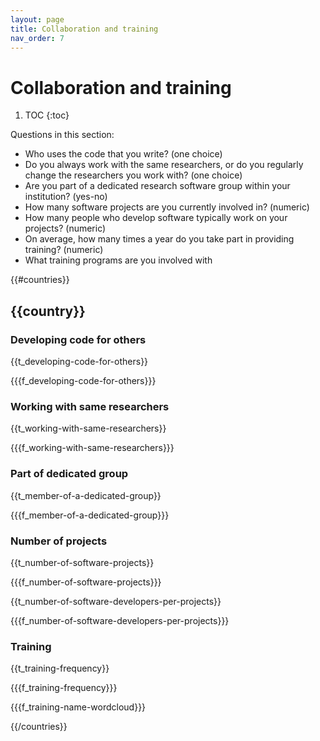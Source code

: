 ```yaml
---
layout: page
title: Collaboration and training
nav_order: 7
---
```

# Collaboration and training

1. TOC
{:toc}

Questions in this section:

* Who uses the code that you write? (one choice)
* Do you always work with the same researchers, or do you regularly change the
  researchers you work with? (one choice)
* Are you part of a dedicated research software group within your institution?
  (yes-no)
* How many software projects are you currently involved in? (numeric)
* How many people who develop software typically work on your projects? (numeric)
* On average, how many times a year do you take part in providing training?
  (numeric)
* What training programs are you involved with

{{#countries}}

## {{country}}

### Developing code for others

{{t_developing-code-for-others}}

{{{f_developing-code-for-others}}}

### Working with same researchers

{{t_working-with-same-researchers}}

{{{f_working-with-same-researchers}}}

### Part of dedicated group

{{t_member-of-a-dedicated-group}}

{{{f_member-of-a-dedicated-group}}}

### Number of projects

{{t_number-of-software-projects}}

{{{f_number-of-software-projects}}}

{{t_number-of-software-developers-per-projects}}

{{{f_number-of-software-developers-per-projects}}}

### Training

{{t_training-frequency}}

{{{f_training-frequency}}}

{{{f_training-name-wordcloud}}}

{{/countries}}
